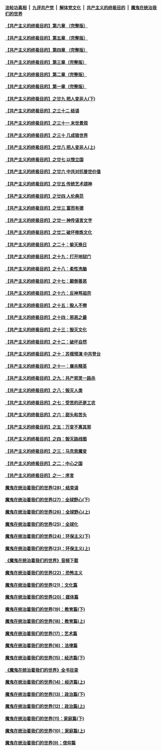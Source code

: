 ####  [法轮功真相](../../../../basic/blob/master/README.md?t=06042001) &nbsp;|&nbsp; [九评共产党](../../../../9ping.md/blob/master/README.md?t=06042001) &nbsp;|&nbsp; [解体党文化](../../../../jtdwh.md/blob/master/README.md?t=06042001)  &nbsp;|&nbsp; [共产主义的终极目的](../../../../gczydzjmd.md/blob/master/README.md?t=06042001) &nbsp;|&nbsp; [魔鬼在统治我们的世界](../../../../mgztzwmdsj.md/blob/master/README.md?t=06042001) 

#### [【共产主义的终极目的】第六章 （完整版）](../pages/nsc422/n11428913.md?t=06042001) 

#### [【共产主义的终极目的】第五章 （完整版）](../pages/nsc422/n11428912.md?t=06042001) 

#### [【共产主义的终极目的】第四章 （完整版）](../pages/nsc422/n11428907.md?t=06042001) 

#### [【共产主义的终极目的】第三章（完整版）](../pages/nsc422/n11428848.md?t=06042001) 

#### [【共产主义的终极目的】第二章（完整版）](../pages/nsc422/n11428831.md?t=06042001) 

#### [【共产主义的终极目的】第一章（完整版）](../pages/nsc422/n11417651.md?t=06042001) 

#### [【共产主义的终极目的】之廿九 把人变非人(下)](../pages/nsc422/n11344140.md?t=06042001) 

#### [【共产主义的终极目的】之三十二 结语](../pages/nsc422/n11360535.md?t=06042001) 

#### [【共产主义的终极目的】之三十一 末世景观](../pages/nsc422/n11351129.md?t=06042001) 

#### [【共产主义的终极目的】之三十 几成狼世界](../pages/nsc422/n11348280.md?t=06042001) 

#### [【共产主义的终极目的】之廿八 把人变非人(上)](../pages/nsc422/n11340492.md?t=06042001) 

#### [【共产主义的终极目的】之廿七 以恨立国](../pages/nsc422/n11336944.md?t=06042001) 

#### [【共产主义的终极目的】之廿六 中共对抗普世价值](../pages/nsc422/n11324785.md?t=06042001) 

#### [【共产主义的终极目的】之廿五 传统艺术颂神](../pages/nsc422/n11296396.md?t=06042001) 

#### [【共产主义的终极目的】之廿四 人伦典范](../pages/nsc422/n11296397.md?t=06042001) 

#### [【共产主义的终极目的】之廿三 富而有德](../pages/nsc422/n11283598.md?t=06042001) 

#### [【共产主义的终极目的】之廿一 神传语言文字](../pages/nsc422/n11263265.md?t=06042001) 

#### [【共产主义的终极目的】之廿二 破坏修炼文化](../pages/nsc422/n11245728.md?t=06042001) 

#### [【共产主义的终极目的】之二十：偷天换日](../pages/nsc422/n11238846.md?t=06042001) 

#### [【共产主义的终极目的】之十九：打开地狱门](../pages/nsc422/n11206376.md?t=06042001) 

#### [【共产主义的终极目的】之十八：柔性洗脑](../pages/nsc422/n11199994.md?t=06042001) 

#### [【共产主义的终极目的】之十七：颠倒善恶](../pages/nsc422/n11179782.md?t=06042001) 

#### [【共产主义的终极目的】之十六：反神骂祖宗](../pages/nsc422/n11166798.md?t=06042001) 

#### [【共产主义的终极目的】之十五：毁人不倦](../pages/nsc422/n11166792.md?t=06042001) 

#### [【共产主义的终极目的】之十四：邪恶之最](../pages/nsc422/n11150249.md?t=06042001) 

#### [【共产主义的终极目的】之十三：毁灭文化](../pages/nsc422/n11135227.md?t=06042001) 

#### [【共产主义的终极目的】之十二：破坏自然](../pages/nsc422/n11135214.md?t=06042001) 

#### [【共产主义的终极目的】之十：苏俄预演 中共登台](../pages/nsc422/n11118424.md?t=06042001) 

#### [【共产主义的终极目的】之十一：屠杀精英](../pages/nsc422/n11118442.md?t=06042001) 

#### [【共产主义的终极目的】之九：共产邪灵一路杀](../pages/nsc422/n11114139.md?t=06042001) 

#### [【共产主义的终极目的】之八：毁灭人类](../pages/nsc422/n11108503.md?t=06042001) 

#### [【共产主义的终极目的】之七：受苦的还是工农](../pages/nsc422/n11101809.md?t=06042001) 

#### [【共产主义的终极目的】之六：甜头和苦头](../pages/nsc422/n11096971.md?t=06042001) 

#### [【共产主义的终极目的】之五：万变不离其邪](../pages/nsc422/n11091285.md?t=06042001) 

#### [【共产主义的终极目的】之四：毁灭路线图](../pages/nsc422/n11086284.md?t=06042001) 

#### [【共产主义的终极目的】之三：马克思魔变](../pages/nsc422/n11061941.md?t=06042001) 

#### [【共产主义的终极目的】之二：中心之国](../pages/nsc422/n11047728.md?t=06042001) 

#### [【共产主义的终极目的】之一：序言](../pages/nsc422/n11086077.md?t=06042001) 

#### [魔鬼在统治着我们的世界(28)：结束语](../pages/nsc422/n10936246.md?t=06042001) 

#### [魔鬼在统治着我们的世界(27)：全球野心(下)](../pages/nsc422/n10928319.md?t=06042001) 

#### [魔鬼在统治着我们的世界(26)：全球野心(上)](../pages/nsc422/n10900318.md?t=06042001) 

#### [魔鬼在统治着我们的世界(25)：全球化](../pages/nsc422/n10788205.md?t=06042001) 

#### [魔鬼在统治着我们的世界(24)：环保主义(下)](../pages/nsc422/n10695307.md?t=06042001) 

#### [魔鬼在统治着我们的世界(23)：环保主义(上)](../pages/nsc422/n10688613.md?t=06042001) 

#### [《魔鬼在统治着我们的世界》音频下载](../pages/nsc422/n10635553.md?t=06042001) 

#### [魔鬼在统治着我们的世界(22)：恐怖主义](../pages/nsc422/n10614727.md?t=06042001) 

#### [魔鬼在统治着我们的世界(21)：文化篇](../pages/nsc422/n10597706.md?t=06042001) 

#### [魔鬼在统治着我们的世界(20)：媒体篇](../pages/nsc422/n10586579.md?t=06042001) 

#### [魔鬼在统治着我们的世界(19)：教育篇(下)](../pages/nsc422/n10564808.md?t=06042001) 

#### [魔鬼在统治着我们的世界(18)：教育篇(上)](../pages/nsc422/n10526970.md?t=06042001) 

#### [魔鬼在统治着我们的世界(17)：艺术篇](../pages/nsc422/n10499093.md?t=06042001) 

#### [魔鬼在统治着我们的世界(16)：法律篇](../pages/nsc422/n10485969.md?t=06042001) 

#### [魔鬼在统治着我们的世界(15)：经济篇(下)](../pages/nsc422/n10469975.md?t=06042001) 

#### [《魔鬼在统治着我们的世界》全书目录](../pages/nsc422/n10464261.md?t=06042001) 

#### [魔鬼在统治着我们的世界(14)：经济篇(上)](../pages/nsc422/n10457370.md?t=06042001) 

#### [魔鬼在统治着我们的世界(13)：政治篇(下)](../pages/nsc422/n10448270.md?t=06042001) 

#### [魔鬼在统治着我们的世界(12)：政治篇(上)](../pages/nsc422/n10444576.md?t=06042001) 

#### [魔鬼在统治着我们的世界(11)：家庭篇(下)](../pages/nsc422/n10440961.md?t=06042001) 

#### [魔鬼在统治着我们的世界(10)：家庭篇(上)](../pages/nsc422/n10435448.md?t=06042001) 

#### [魔鬼在统治着我们的世界(9)：信仰篇](../pages/nsc422/n10432159.md?t=06042001) 

